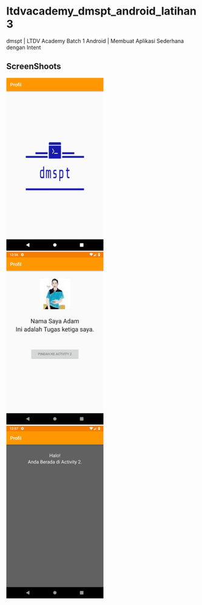 # ltdvacademy_dmspt_android_latihan3
dmspt | LTDV Academy Batch 1 Android | Membuat Aplikasi Sederhana dengan Intent

## ScreenShoots
<img src="https://github.com/dmspt/ltdvacademy_dmspt_android_latihan3/blob/master/screenshoot/2.png" width=256/>&nbsp;
<img src="https://github.com/dmspt/ltdvacademy_dmspt_android_latihan3/blob/master/screenshoot/3.png" width=256/>&nbsp;
<img src="https://github.com/dmspt/ltdvacademy_dmspt_android_latihan3/blob/master/screenshoot/4.png" width=256/>&nbsp;
